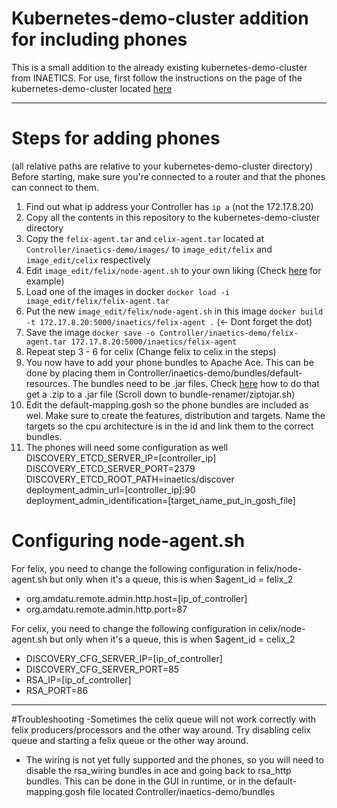 # Kubernetes-demo-cluster addition for including phones

This is a small addition to the already existing kubernetes-demo-cluster from INAETICS.
For use, first follow the instructions on the page of the kubernetes-demo-cluster located [here](https://github.com/INAETICS/kubernetes-demo-cluster "Kubernetes-demo-cluster")

---

# Steps for adding phones
(all relative paths are relative to your kubernetes-demo-cluster directory)
Before starting, make sure you're connected to a router and that the phones can connect to them.

1. Find out what ip address your Controller has `ip a` (not the 172.17.8.20)
1. Copy all the contents in this repository to the kubernetes-demo-cluster directory
2. Copy the `felix-agent.tar` and `celix-agent.tar` located at `Controller/inaetics-demo/images/` to `image_edit/felix` and `image_edit/celix` respectively
3. Edit `image_edit/felix/node-agent.sh` to your own liking (Check [here](#config_node-agent) for example)
4. Load one of the images in docker `docker load -i image_edit/felix/felix-agent.tar`
5. Put the new `image_edit/felix/node-agent.sh` in this image `docker build -t 172.17.8.20:5000/inaetics/felix-agent .` (<- Dont forget the dot)
6. Save the image `docker save -o Controller/inaetics-demo/felix-agent.tar 172.17.8.20:5000/inaetics/felix-agent`
7. Repeat step 3 - 6 for celix (Change felix to celix in the steps)
8. You now have to add your phone bundles to Apache Ace. This can be done by placing them in Controller/inaetics-demo/bundles/default-resources. The bundles need to be .jar files. Check [here](https://github.com/bpetri/nativeLoad/wiki/Folder:-apache_ace_config) how to do that get a .zip to a .jar file (Scroll down to bundle-renamer/ziptojar.sh)
9. Edit the default-mapping.gosh so the phone bundles are included as wel. Make sure to create the features, distribution and targets. Name the targets so the cpu architecture is in the id and link them to the correct bundles.
10. The phones will need some configuration as well
  DISCOVERY_ETCD_SERVER_IP=[controller_ip]
  DISCOVERY_ETCD_SERVER_PORT=2379
  DISCOVERY_ETCD_ROOT_PATH=inaetics/discover
  deployment_admin_url=[controller_ip]:90
  deployment_admin_identification=[target_name_put_in_gosh_file]

# Configuring node-agent.sh <a name="config_node-agent"></a>
For felix, you need to change the following configuration in felix/node-agent.sh but only when it's a queue, this is when $agent_id = felix_2
- org.amdatu.remote.admin.http.host=[ip_of_controller]
- org.amdatu.remote.admin.http.port=87

For celix, you need to change the following configuration in celix/node-agent.sh but only when it's a queue, this is when $agent_id = celix_2
- DISCOVERY_CFG_SERVER_IP=[ip_of_controller]
- DISCOVERY_CFG_SERVER_PORT=85
- RSA_IP=[ip_of_controller]
- RSA_PORT=86

---
#Troubleshooting
-Sometimes the celix queue will not work correctly with felix producers/processors and the other way around. Try disabling celix queue and starting a felix queue or the other way around.
- The wiring is not yet fully supported and the phones, so you will need to disable the rsa_wiring bundles in ace and going back to rsa_http bundles. This can be done in the GUI in runtime, or in the default-mapping.gosh file located Controller/inaetics-demo/bundles
